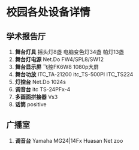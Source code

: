 # 校园各处设备详情
##  学术报告厅
1. **舞台灯具** 摇头灯8盏 电脑变色灯34盏 帕灯13盏
2. **舞台灯电源** Net.Do FW4/SPL8/SW12
3. **舞台显示屏** 飞控FK6W8 1080p大屏
4. **舞台功放** ITC_TA-21200 itc_TS-500PI ITC_TS224
5. **灯控台** Net.Do 1024s
6. **调音台** itc TS-24PFx-4
7. **多画面拼接器** Vs3
8. **话筒** positive
## 广播室
1. **调音台** Yamaha MG24|14Fx  Huasan Net zoo
